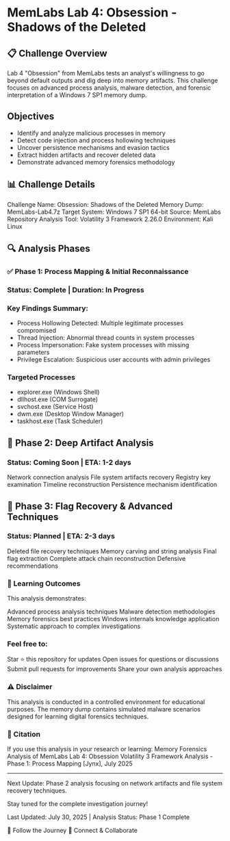 # MemLabs Lab 4: Obsession - Shadows of the Deleted

## 📋 Challenge Overview

Lab 4 "Obsession" from MemLabs tests an analyst's willingness to go beyond default outputs and dig deep into memory artifacts. 
This challenge focuses on advanced process analysis, malware detection, and forensic interpretation of a Windows 7 SP1 memory dump.

## Objectives
- Identify and analyze malicious processes in memory
- Detect code injection and process hollowing techniques
- Uncover persistence mechanisms and evasion tactics
- Extract hidden artifacts and recover deleted data
- Demonstrate advanced memory forensics methodology

## 📊 Challenge Details

Challenge Name: Obsession: Shadows of the Deleted
Memory Dump: MemLabs-Lab4.7z
Target System: Windows 7 SP1 64-bit
Source: MemLabs Repository
Analysis Tool: Volatility 3 Framework 2.26.0
Environment: Kali Linux

## 🔍 Analysis Phases
### ✅ Phase 1: Process Mapping & Initial Reconnaissance
### Status: Complete | Duration: In Progress

### Key Findings Summary:

- Process Hollowing Detected: Multiple legitimate processes compromised
- Thread Injection: Abnormal thread counts in system processes
- Process Impersonation: Fake system processes with missing parameters
- Privilege Escalation: Suspicious user accounts with admin privileges

### Targeted Processes

- explorer.exe (Windows Shell)
- dllhost.exe (COM Surrogate)
- svchost.exe (Service Host)
- dwm.exe (Desktop Window Manager)
- taskhost.exe (Task Scheduler)

## 🔄 Phase 2: Deep Artifact Analysis
### Status: Coming Soon | ETA: 1-2 days

Network connection analysis
File system artifacts recovery
Registry key examination
Timeline reconstruction
Persistence mechanism identification

## 🏁 Phase 3: Flag Recovery & Advanced Techniques
### Status: Planned | ETA: 2-3 days

Deleted file recovery techniques
Memory carving and string analysis
Final flag extraction
Complete attack chain reconstruction
Defensive recommendations

### 🎯 Learning Outcomes
This analysis demonstrates:

Advanced process analysis techniques
Malware detection methodologies
Memory forensics best practices
Windows internals knowledge application
Systematic approach to complex investigations

### Feel free to:

Star ⭐ this repository for updates
Open issues for questions or discussions
Submit pull requests for improvements
Share your own analysis approaches

### ⚠️ Disclaimer
This analysis is conducted in a controlled environment for educational purposes. The memory dump contains simulated malware scenarios designed for learning digital forensics techniques.

### 📝 Citation
If you use this analysis in your research or learning:
Memory Forensics Analysis of MemLabs Lab 4: Obsession
Volatility 3 Framework Analysis - Phase 1: Process Mapping
[Jynx], July 2025

---

Next Update: Phase 2 analysis focusing on network artifacts and file system recovery techniques.

Stay tuned for the complete investigation journey!

Last Updated: July 30, 2025 | Analysis Status: Phase 1 Complete

🚀 Follow the Journey
🔗 Connect & Collaborate
